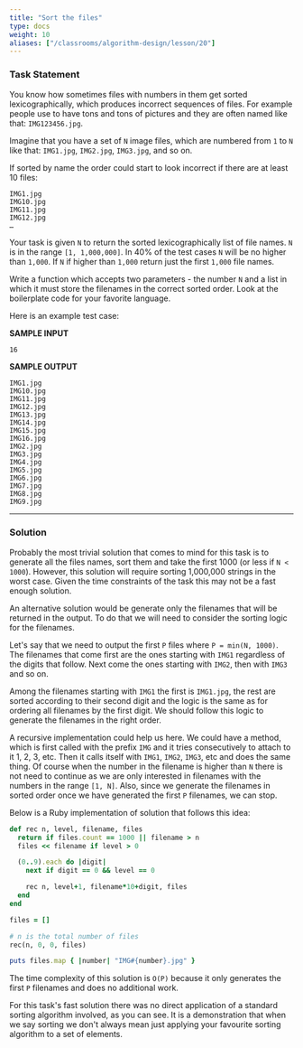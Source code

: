 ```yaml
---
title: "Sort the files"
type: docs
weight: 10
aliases: ["/classrooms/algorithm-design/lesson/20"]
---
```

### Task Statement
You know how sometimes files with numbers in them get sorted lexicographically, which produces incorrect sequences of files. For example people use to have tons and tons of pictures and they are often named like that: `IMG123456.jpg`.

Imagine that you have a set of `N` image files, which are numbered from `1` to `N` like that: `IMG1.jpg`, `IMG2.jpg`, `IMG3.jpg`, and so on.

If sorted by name the order could start to look incorrect if there are at least 10 files:

```
IMG1.jpg
IMG10.jpg
IMG11.jpg
IMG12.jpg
…
```

Your task is given `N` to return the sorted lexicographically list of file names. `N` is in the range `[1, 1,000,000]`. In 40% of the test cases `N` will be no higher than `1,000`. If `N` if higher than `1,000` return just the first `1,000` file names.

Write a function which accepts two parameters - the number `N` and a list in which it must store the filenames in the correct sorted order. Look at the boilerplate code for your favorite language.

Here is an example test case:

**SAMPLE INPUT**

```
16
```

**SAMPLE OUTPUT**

```
IMG1.jpg
IMG10.jpg
IMG11.jpg
IMG12.jpg
IMG13.jpg
IMG14.jpg
IMG15.jpg
IMG16.jpg
IMG2.jpg
IMG3.jpg
IMG4.jpg
IMG5.jpg
IMG6.jpg
IMG7.jpg
IMG8.jpg
IMG9.jpg
```

<hr/>

### Solution

Probably the most trivial solution that comes to mind for this task is to generate all the files names, sort them and take the first 1000 (or less if `N < 1000`). However, this solution will require sorting 1,000,000 strings in the worst case. Given the time constraints of the task this may not be a fast enough solution.

An alternative solution would be generate only the filenames that will be returned in the output. To do that we will need to consider the sorting logic for the filenames.

Let's say that we need to output the first `P` files where `P = min(N, 1000)`. The filenames that come first are the ones starting with `IMG1` regardless of the digits that follow. Next come the ones starting with `IMG2`, then with `IMG3` and so on.

Among the filenames starting with `IMG1` the first is `IMG1.jpg`, the rest are sorted according to their second digit and the logic is the same as for ordering all filenames by the first digit. We should follow this logic to generate the filenames in the right order.

A recursive implementation could help us here. We could have a method, which is first called with the prefix `IMG` and it tries consecutively to attach to it 1, 2, 3, etc. Then it calls itself with `IMG1`, `IMG2`, `IMG3`, etc and does the same thing. Of course when the number in the filename is higher than `N` there is not need to continue as we are only interested in filenames with the numbers in the range `[1, N]`. Also, since we generate the filenames in sorted order once we have generated the first `P` filenames, we can stop.

Below is a Ruby implementation of solution that follows this idea:

```ruby
def rec n, level, filename, files
  return if files.count == 1000 || filename > n
  files << filename if level > 0

  (0..9).each do |digit|
    next if digit == 0 && level == 0

    rec n, level+1, filename*10+digit, files
  end
end

files = []

# n is the total number of files
rec(n, 0, 0, files)

puts files.map { |number| "IMG#{number}.jpg" }
```

The time complexity of this solution is `O(P)` because it only generates the first `P` filenames and does no additional work.

For this task's fast solution there was no direct application of a standard sorting algorithm involved, as you can see. It is a demonstration that when we say sorting we don't always mean just applying your favourite sorting algorithm to a set of elements.
